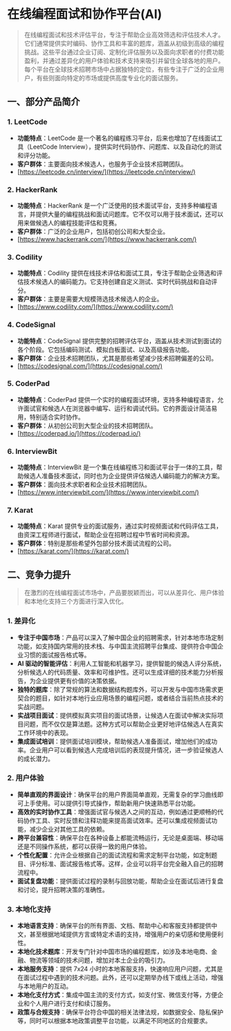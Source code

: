 # 在线编程面试和协作平台(AI)

> 在线编程面试和技术评估平台，专注于帮助企业高效筛选和评估技术人才。它们通常提供实时编码、协作工具和丰富的题库，涵盖从初级到高级的编程挑战。这些平台通过企业订阅、定制化评估服务以及面向求职者的付费功能盈利，并通过差异化的用户体验和技术支持来吸引并留住全球各地的用户。每个平台在全球技术招聘市场中占据独特的定位，有些专注于广泛的企业用户，有些则面向特定的市场或提供高度专业化的面试服务。

## 一、部分产品简介

### 1. **LeetCode**

- **功能特点**：LeetCode 是一个著名的编程练习平台，后来也增加了在线面试工具（LeetCode Interview），提供实时代码协作、问题库、以及自动化的测试和评分功能。
- **客户群体**：主要面向技术候选人，也服务于企业技术招聘团队。
- [https://leetcode.cn/interview/](https://leetcode.cn/interview/)

### 2. **HackerRank**

- **功能特点**：HackerRank 是一个广泛使用的技术面试平台，支持多种编程语言，并提供大量的编程挑战和面试问题库。它不仅可以用于技术面试，还可以用来做候选人的编程技能评估和竞赛。
- **客户群体**：广泛的企业用户，包括初创公司和大型企业。
- [https://www.hackerrank.com/](https://www.hackerrank.com/)

### 3. **Codility**

- **功能特点**：Codility 提供在线技术评估和面试工具，专注于帮助企业筛选和评估技术候选人的编码能力。它支持创建自定义测试、实时代码挑战和自动评分。
- **客户群体**：主要是需要大规模筛选技术候选人的企业。
- [https://www.codility.com/](https://www.codility.com/)

### 4. **CodeSignal**

- **功能特点**：CodeSignal 提供完整的招聘评估平台，涵盖从技术测试到面试的各个阶段。它包括编码测试、模拟白板面试、以及高级报告功能。
- **客户群体**：企业技术招聘团队，尤其是那些希望减少技术招聘偏差的公司。
- [https://codesignal.com/](https://codesignal.com/)

### 5. **CoderPad**

- **功能特点**：CoderPad 提供一个实时的编程面试环境，支持多种编程语言，允许面试官和候选人在浏览器中编写、运行和调试代码。它的界面设计简洁易用，特别适合实时协作。
- **客户群体**：从初创公司到大型企业的技术招聘团队。
- [https://coderpad.io/](https://coderpad.io/)

### 6. **InterviewBit**

- **功能特点**：InterviewBit 是一个集在线编程练习和面试平台于一体的工具，帮助候选人准备技术面试，同时也为企业提供评估候选人编码能力的解决方案。
- **客户群体**：面向技术求职者和企业技术招聘团队。
- [https://www.interviewbit.com/](https://www.interviewbit.com/)

### 7. **Karat**

- **功能特点**：Karat 提供专业的面试服务，通过实时视频面试和代码评估工具，由资深工程师进行面试，帮助企业在招聘过程中节省时间和资源。
- **客户群体**：特别是那些希望外包部分技术面试流程的公司。
- [https://karat.com/](https://karat.com/)

## 二、竞争力提升

> 在激烈的在线编程面试市场中，产品要脱颖而出，可以从差异化、用户体验和本地化支持三个方面进行深入优化。

### 1. **差异化**

- **专注于中国市场**：产品可以深入了解中国企业的招聘需求，针对本地市场定制功能，如支持国内常用的技术栈、与中国主流招聘平台集成、提供符合中国企业习惯的面试报告格式等。
- **AI 驱动的智能评估**：利用人工智能和机器学习，提供智能的候选人评分系统，分析候选人的代码质量、效率和可维护性。还可以生成详细的技术能力分析报告，为企业提供更有价值的决策依据。
- **独特的题库**：除了常规的算法和数据结构题库外，可以开发与中国市场需求更契合的题目，如针对本地行业应用场景的编程问题，或者结合当前热点技术的实战问题。
- **实战项目面试**：提供模拟真实项目的面试场景，让候选人在面试中解决实际项目问题，而不仅仅是算法题。这种方式可以帮助企业更好地评估候选人在真实工作环境中的表现。
- **集成面试培训**：提供面试培训模块，帮助候选人准备面试，增加他们的成功率。企业用户可以看到候选人完成培训后的表现提升情况，进一步验证候选人的成长潜力。

### 2. **用户体验**

- **简单直观的界面设计**：确保平台的用户界面简单直观，无需复杂的学习曲线即可上手使用。可以提供引导式操作，帮助新用户快速熟悉平台功能。
- **高效的实时协作工具**：增强面试官与候选人之间的互动，例如通过更顺畅的代码协作工具、实时反馈和注释功能来提高面试效率。还可以集成视频面试功能，减少企业对其他工具的依赖。
- **跨平台兼容性**：确保平台在各种设备上都能流畅运行，无论是桌面端、移动端还是不同操作系统，都可以获得一致的用户体验。
- **个性化配置**：允许企业根据自己的面试流程和需求定制平台功能，如定制题目、评分标准、面试报告格式等。这样，企业可以将平台完全融入自己的招聘流程中。
- **面试复盘功能**：提供面试过程的录制与回放功能，帮助企业在面试后进行复盘和讨论，提升招聘决策的准确性。

### 3. **本地化支持**

- **本地语言支持**：确保平台的所有界面、文档、帮助中心和客服支持都提供中文，甚至根据地域提供方言或特定术语的支持，增强用户的亲切感和使用便利性。
- **本地化技术题库**：开发专门针对中国市场的编程题库，如涉及本地电商、金融、物流等领域的技术问题，增加对本土企业的吸引力。
- **本地服务支持**：提供 7x24 小时的本地客服支持，快速响应用户问题，尤其是在面试过程中遇到的技术问题。此外，还可以定期举办线下或线上活动，增强与本地用户的互动。
- **本地化支付方式**：集成中国主流的支付方式，如支付宝、微信支付等，方便企业和个人用户进行支付和续订服务。
- **政策与合规支持**：确保平台符合中国的相关法律法规，如数据安全、隐私保护等，同时可以根据本地政策调整平台功能，以满足不同地区的合规要求。

<!-- ### 总结：
这些竞品与 产品具有类似的核心功能，但各自的侧重点和市场定位可能有所不同。产品 可能会更专注于提供一个简洁高效的在线面试体验，特别是在中国市场拥有一定的优势，而 HackerRank、Codility 等则在全球范围内有更广泛的用户基础和功能覆盖。

在竞争激烈的在线编程面试市场，产品 需要通过差异化的功能、用户体验和本地化支持来吸引并留住客户。 -->
